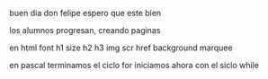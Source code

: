 buen dia don felipe espero que este bien

los alumnos progresan, creando paginas

en html
 font
 h1
 size
 h2
 h3
 img
 scr
 href
 background
 marquee
 
 
 en pascal
  terminamos el ciclo for
  iniciamos ahora con el siclo while
  
  
